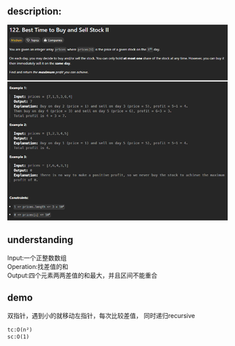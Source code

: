 ## description:

![q.png](assets/q.png)
![a.png](assets/a.png)

## understanding

Input:一个正整数数组<br>
Operation:找差值的和<br>
Output:四个元素两两差值的和最大，并且区间不能重合

## demo

双指针，遇到小的就移动左指针，每次比较差值，
同时递归recursive

```
tc:O(n²)
sc:O(1)
```
